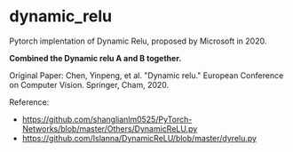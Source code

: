 # dynamic_relu
Pytorch implentation of Dynamic Relu, proposed by Microsoft in 2020.

**Combined the Dynamic relu A and B together.**

Original Paper: Chen, Yinpeng, et al. "Dynamic relu." European Conference on Computer Vision. Springer, Cham, 2020.

Reference:
- https://github.com/shanglianlm0525/PyTorch-Networks/blob/master/Others/DynamicReLU.py
- https://github.com/Islanna/DynamicReLU/blob/master/dyrelu.py
